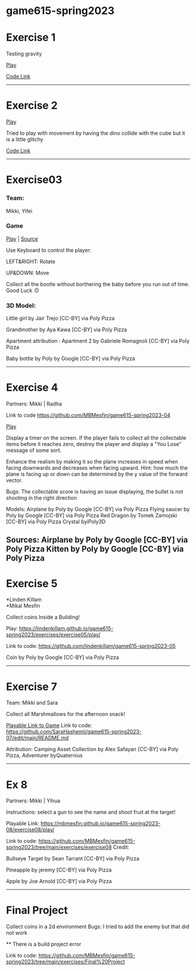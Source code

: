 # game615-spring2023

# Exercise 1

Testing gravity

[Play](https://mbmesfin.github.io/game615-spring2023/exercises/exercise01/play/)

[Code Link](https://github.com/MBMesfin/game615-spring2023/tree/main/exercises/exercise01)



--------------------------------

# Exercise 2

[Play](https://mbmesfin.github.io/game615-spring2023/exercises/exercise02/play/)

Tried to play with movement by having the dino collide with the cube but it is a little glitchy 

[Code Link](https://github.com/MBMesfin/game615-spring2023/tree/main/exercises/exercise02)


--------------------------------

# Exercise03
### Team:
Mikki, Yifei
### Game
[Play](https://wy6714.github.io/game615-spring2023-03/exercise03/play/)  |  [Source](https://github.com/wy6714/game615-spring2023-03/tree/main)

Use Keyboard to control the player:

LEFT&RIGHT: Rotate

UP&DOWN: Move

Collect all the bootle without borthering the baby before you run out of time. Good Luck :D

### 3D Model:
Little girl by Jair Trejo [CC-BY] via Poly Pizza

Grandmother by Aya Kawa [CC-BY] via Poly Pizza

Apartment attribution : Apartment 2 by Gabriele Romagnoli [CC-BY] via Poly Pizza

Baby bottle by Poly by Google [CC-BY] via Poly Pizza

--------------------------------
# Exercise 4

Partners: Mikki | Radha

Link to code
https://github.com/MBMesfin/game615-spring2023-04


[Play](https://mbmesfin.github.io/game615-spring2023-04/exercise04/play/)

Display a timer on the screen. If the player fails to collect all the collectable items before it reaches zero, destroy the player and display a "You Lose" message of some sort.

Enhance the realism by making it so the plane increases in speed when facing downwards and decreases when facing upward. Hint: how much the plane is facing up or down can be determined by the y value of the forward vector.

Bugs: The collectable score is having an issue displaying, the bullet is not shooting in the right direction

Models:
Airplane by Poly by Google [CC-BY] via Poly Pizza
Flying saucer by Poly by Google [CC-BY] via Poly Pizza
Red Dragon by Tomek Zamojski [CC-BY] via Poly Pizza
Crystal byiPoly3D


Sources: Airplane by Poly by Google [CC-BY] via Poly Pizza Kitten by Poly by Google [CC-BY] via Poly Pizza 
-----------------------------
# Exercise 5 

*Linden Killam  
*Mikal Mesfin

Collect coins Inside a Building!

Play: https://lindenkillam.github.io/game615-spring2023/exercises/exercise05/play/

Link to code: https://github.com/lindenkillam/game615-spring2023-05

Coin by Poly by Google [CC-BY] via Poly Pizza

-------------------------------
# Exercise 7
Team: Mikki and Sara

Collect all Marshmallows for the afternoon snack!

[Playable Link to Game](https://SaraHashemii.github.io/game615-spring2023-07/exercise07/play/)
Link to code: https://github.com/SaraHashemii/game615-spring2023-07/edit/main/README.md

Attribution:
Camping Asset Collection by Alex Safayan [CC-BY] via Poly Pizza,  Adventurer byQuaternius

-------------------------------
# Ex 8
Partners: Mikki | Yihua

Instructions: select a gun to see the name and shoot fruit at the target!

Playable Link: https://mbmesfin.github.io/game615-spring2023-08/exercise08/play/

Link to code: https://github.com/MBMesfin/game615-spring2023/tree/main/exercises/exercise08
Credit:

Bullseye Target by Sean Tarrant [CC-BY] via Poly Pizza

Pineapple by jeremy [CC-BY] via Poly Pizza

Apple by Joe Arnold [CC-BY] via Poly Pizza

------------------------------------------
# Final Project

Collect coins in a 2d environment 
Bugs: I tried to add the enemy but that did not work 


** There is a build project error 

Link to code: https://github.com/MBMesfin/game615-spring2023/tree/main/exercises/Final%20Project

